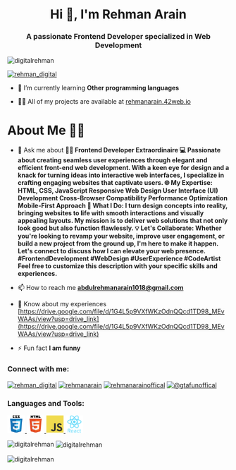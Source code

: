 <h1 align="center">Hi 👋, I'm Rehman Arain</h1>
<h3 align="center">A passionate Frontend Developer specialized in Web Development</h3>

<p align="left"> <img src="https://komarev.com/ghpvc/?username=digitalrehman&label=Profile%20views&color=0e75b6&style=flat" alt="digitalrehman" /> </p>

<p align="left"> <a href="https://twitter.com/rehman_digital" target="blank"><img src="https://img.shields.io/twitter/follow/rehman_digital?logo=twitter&style=for-the-badge" alt="rehman_digital" /></a> </p>

- 🌱 I’m currently learning **Other programming languages**

- 👨‍💻 All of my projects are available at [rehmanarain.42web.io](rehmanarain.42web.io)

<h1 align="left">About Me 👨‍💻 </h1>

- 💬 Ask me about **👨‍💻 Frontend Developer Extraordinaire 💻 Passionate about creating seamless user experiences through elegant and efficient front-end web development. With a keen eye for design and a knack for turning ideas into interactive web interfaces, I specialize in crafting engaging websites that captivate users. 🌐 My Expertise: HTML, CSS, JavaScript Responsive Web Design User Interface (UI) Development Cross-Browser Compatibility Performance Optimization Mobile-First Approach 🚀 What I Do: I turn design concepts into reality, bringing websites to life with smooth interactions and visually appealing layouts. My mission is to deliver web solutions that not only look good but also function flawlessly. 💡 Let's Collaborate: Whether you're looking to revamp your website, improve user engagement, or build a new project from the ground up, I'm here to make it happen. Let's connect to discuss how I can elevate your web presence. #FrontendDevelopment #WebDesign #UserExperience #CodeArtist Feel free to customize this description with your specific skills and experiences.**

- 📫 How to reach me **abdulrehmanarain1018@gmail.com**

- 📄 Know about my experiences [https://drive.google.com/file/d/1G4L5p9VXfWKzOdnQQcd1TD98_MEvWAAs/view?usp=drive_link](https://drive.google.com/file/d/1G4L5p9VXfWKzOdnQQcd1TD98_MEvWAAs/view?usp=drive_link)

- ⚡ Fun fact **I am funny**

<h3 align="left">Connect with me:</h3>
<p align="left">
<a href="https://twitter.com/rehman_digital" target="blank"><img align="center" src="https://raw.githubusercontent.com/rahuldkjain/github-profile-readme-generator/master/src/images/icons/Social/twitter.svg" alt="rehman_digital" height="30" width="40" /></a>
<a href="https://linkedin.com/in/rehmanarain" target="blank"><img align="center" src="https://raw.githubusercontent.com/rahuldkjain/github-profile-readme-generator/master/src/images/icons/Social/linked-in-alt.svg" alt="rehmanarain" height="30" width="40" /></a>
<a href="https://instagram.com/rehmanarainoffical" target="blank"><img align="center" src="https://raw.githubusercontent.com/rahuldkjain/github-profile-readme-generator/master/src/images/icons/Social/instagram.svg" alt="rehmanarainoffical" height="30" width="40" /></a>
<a href="https://www.youtube.com/c/@gtafunoffical" target="blank"><img align="center" src="https://raw.githubusercontent.com/rahuldkjain/github-profile-readme-generator/master/src/images/icons/Social/youtube.svg" alt="@gtafunoffical" height="30" width="40" /></a>
</p>

<h3 align="left">Languages and Tools:</h3>
<p align="left"> <a href="https://www.w3schools.com/css/" target="_blank" rel="noreferrer"> <img src="https://raw.githubusercontent.com/devicons/devicon/master/icons/css3/css3-original-wordmark.svg" alt="css3" width="40" height="40"/> </a> <a href="https://www.w3.org/html/" target="_blank" rel="noreferrer"> <img src="https://raw.githubusercontent.com/devicons/devicon/master/icons/html5/html5-original-wordmark.svg" alt="html5" width="40" height="40"/> </a> <a href="https://developer.mozilla.org/en-US/docs/Web/JavaScript" target="_blank" rel="noreferrer"> <img src="https://raw.githubusercontent.com/devicons/devicon/master/icons/javascript/javascript-original.svg" alt="javascript" width="40" height="40"/> </a> <a href="https://reactjs.org/" target="_blank" rel="noreferrer"> <img src="https://raw.githubusercontent.com/devicons/devicon/master/icons/react/react-original-wordmark.svg" alt="react" width="40" height="40"/> </a> </p>

<p><img align="left" src="https://github-readme-stats.vercel.app/api/top-langs?username=digitalrehman&show_icons=true&locale=en&layout=compact" alt="digitalrehman" /></p>

<p>&nbsp;<img align="center" src="https://github-readme-stats.vercel.app/api?username=digitalrehman&show_icons=true&locale=en" alt="digitalrehman" /></p>

<p><img align="center" src="https://github-readme-streak-stats.herokuapp.com/?user=digitalrehman&" alt="digitalrehman" /></p>

